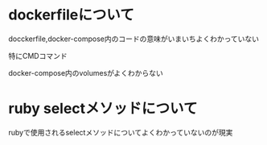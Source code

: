 # dockerfileについて
docckerfile,docker-compose内のコードの意味がいまいちよくわかっていない

特にCMDコマンド

docker-compose内のvolumesがよくわからない

# ruby selectメソッドについて

rubyで使用されるselectメソッドについてよくわかっていないのが現実

